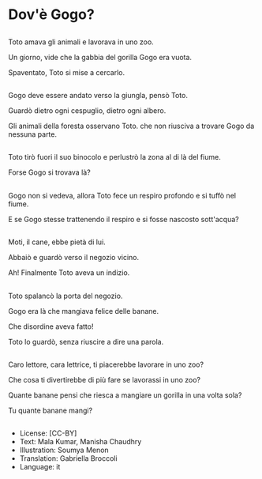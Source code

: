 # Dov'è Gogo?

##
Toto amava gli animali e lavorava in uno zoo.

Un giorno, vide che la gabbia del gorilla Gogo era vuota.

Spaventato, Toto si mise a cercarlo.

##
Gogo deve essere andato verso la giungla, pensò Toto.

Guardò dietro ogni cespuglio, dietro ogni albero.

Gli animali della foresta osservano Toto. che non riusciva a trovare Gogo da nessuna parte.

##
Toto tirò fuori il suo binocolo e perlustrò la zona al di là del fiume.

Forse Gogo si trovava là?

##
Gogo non si vedeva, allora Toto fece un respiro profondo e si tuffò nel fiume.

E se Gogo stesse trattenendo il respiro e si fosse nascosto sott'acqua?

##
Moti, il cane, ebbe pietà di lui.

Abbaiò e guardò verso il negozio vicino.

Ah! Finalmente Toto aveva un indizio.

##
Toto spalancò la porta del negozio.

Gogo era là che mangiava felice delle banane.

Che disordine aveva fatto!

Toto lo guardò, senza riuscire a dire una parola.

##
Caro lettore, cara lettrice, ti piacerebbe lavorare in uno zoo?

Che cosa ti divertirebbe di più fare se lavorassi in uno zoo?

Quante banane pensi che riesca a mangiare un gorilla in una volta sola?

Tu quante banane mangi?

##
* License: [CC-BY]
* Text: Mala Kumar, Manisha Chaudhry
* Illustration: Soumya Menon
* Translation: Gabriella Broccoli
* Language: it
